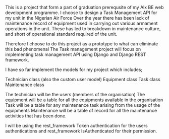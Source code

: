 This is a project that form a part of graduation prerequsite of my Alx BE web development programme.
I choose to design a Task Management API for my unit in the Nigerian Air Force
Over the year there has been lack of maintenance record of equipment used in carrying out
various armament operations in the unit.
These has led to breakdown in maintenance culture, and short of operational standard required
of the unit.

Therefore I choose to do this project as a prototype to what can eliminate this bad phenomenal
The Task management project will focus on implementing task management API using Django and Django
REST framework.

I have so far implement the models for my project which includes;

Technician class (also the custom user model)
Equipment class
Task class
Maintenance class

The technician will be the users (members of the organisation)
The equipment will be a table for all the equipments available in the organisation
Task will be a table for any maintenance task arising from the usage of the equipments
Maintenance will be a table of record for all the maintenance activities that has been done.

I will be using the rest_framework Token authentication for the users authentications
and rest_framework IsAuthenticated for their permission.

